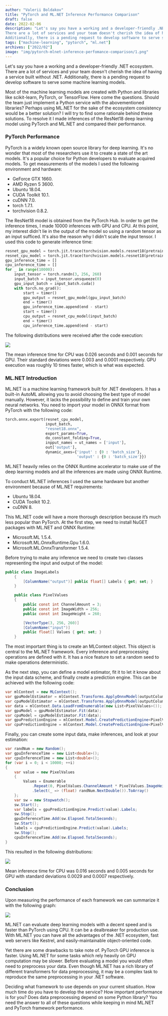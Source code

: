 ```yaml
---
author: "Valerii Boldakov"
title: "PyTorch and ML.NET Inference Performance Comparison"
draft: false
date: 2022-02-06
description: "Let's say you have a working and a developer-friendly .NET ecosystem. 
There are a lot of services and your team doesn't cherish the idea of having a service built without .NET. 
Additionally, there is a pending request to develop software to serve some machine learning models."
tags: ["machine-learning", "pytorch", "ml.net"]
archives: ["2022/02"]
image: "img/pytorch-mlnet-inference-perfomance-comparison/1.png"
---
```


Let's say you have a working and a developer-friendly .NET ecosystem. 
There are a lot of services and your team doesn't cherish the idea of having a service built without .NET. 
Additionally, there is a pending request to develop software to serve some machine learning models.

Most of the machine learning models are created with Python and libraries like scikit-learn, PyTorch, or TensorFlow. Here come the questions. Should the team just implement a Python service with the abovementioned libraries? Perhaps using ML.NET for the sake of the ecosystem consistency would be a better solution?
I will try to find some rationale behind these solutions. To resolve it I made inferences of the ResNet18 deep learning model using PyTorch and ML.NET and compared their performance.

### PyTorch Performance

PyTorch is a widely known open source library for deep learning. It's no wonder that most of the researchers use it to create a state of the art models. It's a popular choice for Python developers to evaluate acquired models.
To get measurements of the models I used the following environment and hardware:

- GeForce GTX 1660.
- AMD Ryzen 5 3600.
- Ubuntu 18.04.
- CUDA Toolkit 10.1.
- cuDNN 7.0.
- torch 1.7.1.
- torchvision 0.8.2.

The ResNet18 model is obtained from the PyTorch Hub. In order to get the inference times, I made 10000 inferences with GPU and CPU. At this point, my interest didn't lie in the output of the model so using a random tensor as an input sufficed. It's also the reason why I didn't scale the input tensor. I used this code to generate inference time:

```python
resnet_gpu_model = torch.jit.trace(torchvision.models.resnet18(pretrained=True).eval().cuda(), torch.randn(1, 3, 256, 260).cuda())
resnet_cpu_model = torch.jit.trace(torchvision.models.resnet18(pretrained=True).eval().cpu(), torch.randn(1, 3, 256, 260))
gpu_inference_time = []
cpu_inference_time = []
for _ in range(10000):
    input_tensor = torch.randn(3, 256, 260)
    input_batch = input_tensor.unsqueeze(0)
    gpu_input_batch = input_batch.cuda()
    with torch.no_grad():
        start = timer()
        gpu_output = resnet_gpu_model(gpu_input_batch)
        end = timer()
        gpu_inference_time.append(end - start)
        start = timer()
        cpu_output = resnet_cpu_model(input_batch)
        end = timer()
        cpu_inference_time.append(end - start)
```

The following distributions were received after the code execution:

![](/img/pytorch-mlnet-inference-perfomance-comparison/2.png)

The mean inference time for CPU was 0.026 seconds and 0.001 seconds for GPU. Their standard deviations were 0.003 and 0.0001 respectively. GPU execution was roughly 10 times faster, which is what was expected.

### ML.NET Introduction

ML.NET is a machine learning framework built for .NET developers. It has a built-in AutoML allowing you to avoid choosing the best type of model manually. However, it lacks the possibility to define and train your own neural networks. You need to import your model in ONNX format from PyTorch with the following code:

```python
torch.onnx.export(resnet_cpu_model,
                  input_batch,
                  "resnet18.onnx",
                  export_params=True,
                  do_constant_folding=True,
                  inpput_names = ut_names = ['input'],
                  out['output'],
                  dynamic_axes={'input' : {0 : 'batch_size'},
                                'output' : {0 : 'batch_size'}})
```

ML.NET heavily relies on the ONNX Runtime accelerator to make use of the deep learning models and all the inferences are made using ONNX Runtime.

To conduct ML.NET inferences I used the same hardware but another environment because of ML.NET requirements:

- Ubuntu 18.04.
- CUDA Toolkit 10.2.
- cuDNN 8.

This ML.NET code will have a more thorough description because it’s much less popular than PyTorch. At the first step, we need to install NuGET packages with ML.NET and ONNX Runtime:

- Microsoft.ML 1.5.4.
- Microsoft.ML.OnnxRuntime.Gpu 1.6.0.
- Microsoft.ML.OnnxTransformer 1.5.4.

Before trying to make any inference we need to create two classes representing the input and output of the model:

```cs
public class ImageLabels
    {
        [ColumnName("output")] public float[] Labels { get; set; }
    }

    public class PixelValues
    {
        public const int ChannelAmount = 3;
        public const int ImageWidth = 256;
        public const int ImageHeight = 260;

        [VectorType(3, 256, 260)]
        [ColumnName("input")]
        public float[] Values { get; set; }
    }
```

The most important thing is to create an MLContext object. This object is central to the ML.NET framework. Every inference and preprocessing operations are defined with it. It has a nice feature to set a random seed to make operations deterministic.

As the next step, you can define a model estimator, fit it to let it know about the input data scheme, and finally create a prediction engine. This can be achieved with the following code:

```cs
var mlContext = new MLContext();
var gpuModelEstimator = mlContext.Transforms.ApplyOnnxModel(outputColumnName: "output", inputColumnName: "input", modelFile: OnnxModelPath, gpuDeviceId: 0);
var cpuModelEstimator = mlContext.Transforms.ApplyOnnxModel(outputColumnName: "output", inputColumnName: "input", modelFile: OnnxModelPath);
var data = mlContext.Data.LoadFromEnumerable(new List<PixelValues>());
var gpuModel = gpuModelEstimator.Fit(data);
var cpuModel = cpuModelEstimator.Fit(data);
var gpuPredictionEngine = mlContext.Model.CreatePredictionEngine<PixelValues, ImageLabels>(gpuModel);
var cpuPredictionEngine = mlContext.Model.CreatePredictionEngine<PixelValues, ImageLabels>(cpuModel);
```

Finally, you can create some input data, make inferences, and look at your estimation:

```cs
var randNum = new Random();
var gpuInferenceTime = new List<double>();
var cpuInferenceTime = new List<double>();
for (var i = 0; i < 10000; ++i)
{
    var value = new PixelValues
    {
        Values = Enumerable
            .Repeat(0, PixelValues.ChannelAmount * PixelValues.ImageHeight * PixelValues.ImageWidth)
            .Select(_ => (float) randNum.NextDouble()).ToArray()
    };
    var sw = new Stopwatch();
    sw.Start();
    var labels = gpuPredictionEngine.Predict(value).Labels;
    sw.Stop();
    gpuInferenceTime.Add(sw.Elapsed.TotalSeconds);
    sw.Start();
    labels = cpuPredictionEngine.Predict(value).Labels;
    sw.Stop();
    cpuInferenceTime.Add(sw.Elapsed.TotalSeconds);
}
```

This resulted in the following distributions:

![](/img/pytorch-mlnet-inference-perfomance-comparison/3.png)

Mean inference time for CPU was 0.016 seconds and 0.005 seconds for GPU with standard deviations 0.0029 and 0.0007 respectively.

### Conclusion

Upon measuring the performance of each framework we can summarize it with the following graph:

![](/img/pytorch-mlnet-inference-perfomance-comparison/4.png)

ML.NET can evaluate deep learning models with a decent speed and is faster than PyTorch using CPU. It can be a dealbreaker for production use. With ML.NET you can have all the advantages of the .NET ecosystem, fast web servers like Kestrel, and easily-maintainable object-oriented code.

Yet there are some drawbacks to take note of. PyTorch GPU inference is faster. Using ML.NET for some tasks which rely heavily on GPU computation may be slower. Before evaluating a model you would often need to preprocess your data. Even though ML.NET has a rich library of different transformers for data preprocessing, it may be a complex task to reproduce the same preprocessing in your .NET software.

Deciding what framework to use depends on your current situation. How much time do you have to develop the service? How important performance is for you? Does data preprocessing depend on some Python library? You need the answer to all of these questions while keeping in mind ML.NET and PyTorch framework performance.

